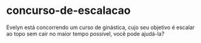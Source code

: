 # concurso-de-escalacao
Evelyn está concorrendo um curso de ginástica, cujo seu objetivo é escalar ao topo sem cair no maior tempo possível, você pode ajudá-la?

